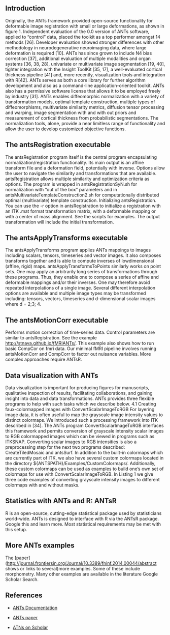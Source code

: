 ## Introduction

Originally, the ANTs framework provided open-source functionality for deformable image registration with small or large deformations, as
shown in figure 1. Independent evaluation of the 0.0 version of ANTs software, applied to “control” data, placed the toolkit as a top performer amongst 14 methods [26]. Developer evaluation showed stronger differences with other methodology in neurodegenerative neuroimaging data, where large deformation is required [10]. ANTs has since grown to include N4 bias correction [37], additional evaluation of multiple modalities and organ systems [36, 38, 28], univariate or multivariate image segmentation [19, 40], tighter integration with the Insight ToolKit [35, 17], a well-evaluated cortical thickness pipeline [41] and, more recently, visualization tools and integration with R[42]. ANTs serves as both a core library for further algorithm development and also as a command-line application-oriented toolkit. ANTs also has a permissive software  license that allows it to be employed freely by industry [31]. ANTs enables diffeomorphic normalization with a variety of transformation models, optimal template construction, multiple types of diffeomorphisms, multivariate similarity metrics, diffusion tensor processing and warping, image segmentation with and with out priors and measurement of cortical thickness from probabilistic segmentations. The normalization tools, alone, provide a near limitless range of functionality and allow the user to develop customized objective functions.

## The antsRegistration executable
The antsRegistration program itself is the central program encapsulating normalization/registration functionality. Its main output is an affine transform file and a deformation field, potentially with inverse. Options allow the user to navigate the similarity and transformations that are available. antsRegistration allows multiple similarity and optimization criteria as options. The program is wrapped in antsRegistrationSyN.sh for normalization with “out of the box” parameters and in antsMultivariateTemplateConstruction2.sh for computationally distributed optimal (multivariate) template construction. Initializing antsRegistration. You can use the -r option in antsRegistration to initialize a registration with an ITK .mat format transformation
matrix, with a deformable mapping or with a center of mass alignment. See the scripts for examples. The output transformation will include the initial transformation.

## The antsApplyTransforms executable
The antsApplyTransforms program applies ANTs mappings to images including scalars, tensors, timeseries and vector images. It also composes transforms together and is able to compute inverses of lowdimensional (affine, rigid) maps. antsApplyTransformsToPoints similarly works on point sets. One may apply an arbitrarily long series of transformations through these programs. Thus, they enable one to compose a series of affine and deformable mappings
and/or their inverses. One may therefore avoid repeated interpolations of a single image. Several different interpolation options are available and multiple image types may be transformed including: tensors, vectors, timeseries and d-dimensional scalar images where d = 2;3; 4.

## The antsMotionCorr executable
Performs motion correction of time-series data. Control parameters are similar to antsRegistration. See the example http://stnava.github.io/fMRIANTs/. This example also shows how to run basic CompCor on fmri data. Our minimal fMRI pipeline involves running antsMotionCorr and CompCorr to factor out
nuisance variables. More complex approaches require ANTsR.

## Data visualization with ANTs
Data visualization is important for producing figures for manuscripts, qualitative inspection of results, facilitating
collaborations, and gaining insight into data and data transformations. ANTs provides three flexible
programs to help with such tasks which we describe below.
4.1 Creating faux-colormapped images with ConvertScalarImageToRGB
For layering image data, it is often useful to map the grayscale image intensity values to distinct colormaps.
We introduced such a processing framework into ITK described in [34]. The ANTs program
ConvertScalarImageToRGB interfaces this framework and permits conversion of grayscale intensity
scalar images to RGB colormapped images which can be viewed in programs such as ITKSNAP.
Converting scalar images to RGB intensities is also a preprocessing step for the next two
programs described: CreateTiledMosaic and antsSurf. In addition to the built-in colormaps
which are currently part of ITK, we also have several custom colormaps located in the directory
${ANTSPATH}/Examples/CustomColormaps/. Additionally, these custom colormaps can be used as examples
to build one’s own set of colormaps for use with ConvertScalarImageToRGB. In Listing 1 we
give three code examples of converting grayscale intensity images to different colormaps with and without
masks.

## Statistics with ANTs and R: ANTsR
R is an open-source, cutting-edge statistical package used by statisticians world-wide. ANTs is designed to
interface with R via the ANTsR package. Google this and learn more. Most statistical requirements may be
met with this setup.

## More ANTs examples
The [paper](http://journal.frontiersin.org/Journal/10.3389/fninf.2014.00044/abstract shows or links to several)more examples. Some of these include morphometry. Many other examples are available in the literature Google Scholar Search.

## References

+ [ANTs Documentation](http://stnava.github.io/ANTs/)

+ [ANTs paper](http://journal.frontiersin.org/Journal/10.3389/fninf.2014.00044/abstract) 

+ [ATNs on Scholar](https://scholar.google.com/citations?user=ox-mhOkAAAAJ&hl=en)
